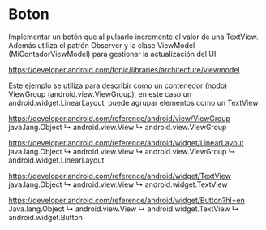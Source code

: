# Boton
Implementar un botón que al pulsarlo incremente el valor de una TextView. Además utiliza el patrón
Observer y la clase ViewModel (MiContadorViewModel) para gestionar la actualización del UI.

https://developer.android.com/topic/libraries/architecture/viewmodel

Este ejemplo se utiliza para describir como un contenedor (nodo) ViewGroup (android.view.ViewGroup), en
este caso un android.widget.LinearLayout, puede agrupar elementos como un TextView

https://developer.android.com/reference/android/view/ViewGroup
  java.lang.Object
     ↳	android.view.View
   	   ↳	android.view.ViewGroup

https://developer.android.com/reference/android/widget/LinearLayout
  java.lang.Object
     ↳	android.view.View
   	   ↳	android.view.ViewGroup
   	 	   ↳	android.widget.LinearLayout

https://developer.android.com/reference/android/widget/TextView
  java.lang.Object
     ↳	android.view.View
   	   ↳	android.widget.TextView

https://developer.android.com/reference/android/widget/Button?hl=en
  Java.lang.Object
     ↳	android.view.View
   	   ↳	android.widget.TextView
   	 	   ↳	android.widget.Button

